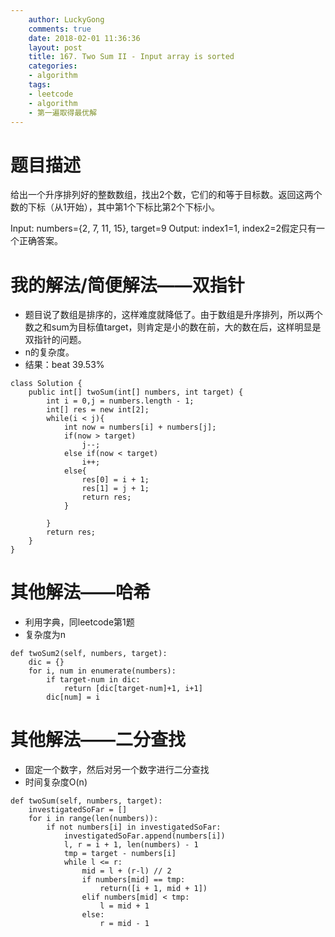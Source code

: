 ```yaml
---
    author: LuckyGong
    comments: true
    date: 2018-02-01 11:36:36
    layout: post
    title: 167. Two Sum II - Input array is sorted
    categories:
    - algorithm
    tags:
    - leetcode
    - algorithm
    - 第一遍取得最优解
---
```


# 题目描述

给出一个升序排列好的整数数组，找出2个数，它们的和等于目标数。返回这两个数的下标（从1开始），其中第1个下标比第2个下标小。

Input: numbers={2, 7, 11, 15}, target=9
Output: index1=1, index2=2假定只有一个正确答案。

# 我的解法/简便解法——双指针

- 题目说了数组是排序的，这样难度就降低了。由于数组是升序排列，所以两个数之和sum为目标值target，则肯定是小的数在前，大的数在后，这样明显是双指针的问题。 
- n的复杂度。
- 结果：beat 39.53%

```
class Solution {
    public int[] twoSum(int[] numbers, int target) {
        int i = 0,j = numbers.length - 1;
        int[] res = new int[2];
        while(i < j){
            int now = numbers[i] + numbers[j];
            if(now > target)
                j--;
            else if(now < target)
                i++;
            else{
                res[0] = i + 1;
                res[1] = j + 1;
                return res;
            }
            
        }
        return res;
    }
}
```



# 其他解法——哈希

- 利用字典，同leetcode第1题
- 复杂度为n

```
def twoSum2(self, numbers, target):
    dic = {}
    for i, num in enumerate(numbers):
        if target-num in dic:
            return [dic[target-num]+1, i+1]
        dic[num] = i
```

# 其他解法——二分查找

- 固定一个数字，然后对另一个数字进行二分查找
- 时间复杂度O(n)

```
def twoSum(self, numbers, target):
    investigatedSoFar = []
    for i in range(len(numbers)):
        if not numbers[i] in investigatedSoFar:
            investigatedSoFar.append(numbers[i])
            l, r = i + 1, len(numbers) - 1
            tmp = target - numbers[i]
            while l <= r:
                mid = l + (r-l) // 2
                if numbers[mid] == tmp:
                    return([i + 1, mid + 1])
                elif numbers[mid] < tmp:
                    l = mid + 1
                else:
                    r = mid - 1
```

